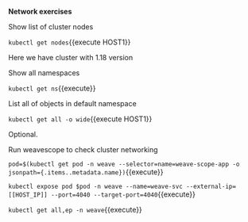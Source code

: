 **Network exercises**


Show list of cluster nodes

`kubectl get nodes`{{execute HOST1}}

Here we have cluster with 1.18 version

Show all namespaces

`kubectl get ns`{{execute}}


List all of objects in default namespace

`kubectl get all -o wide`{{execute HOST1}}


Optional.

Run weavescope to  check cluster networking

`pod=$(kubectl get pod -n weave --selector=name=weave-scope-app -o jsonpath={.items..metadata.name})`{{execute}}

`kubectl expose pod $pod -n weave --name=weave-svc --external-ip=[[HOST_IP]] --port=4040 --target-port=4040`{{execute}}

`kubectl get all,ep -n weave`{{execute}}


